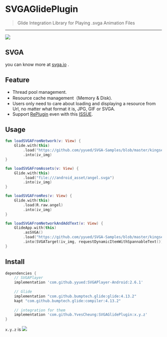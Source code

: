 # SVGAGlidePlugin
> Glide Integration Library for Playing .svga Animation Files

---

[![](https://jitpack.io/v/YvesCheung/SVGAGlidePlugin.svg)](https://jitpack.io/#YvesCheung/SVGAGlidePlugin)

## SVGA
you can know more at [svga.io][1] .

## Feature

- Thread pool management.
- Resource cache management（Memory & Disk).
- Users only need to care about loading and displaying a resource from Url, no matter what format it is, JPG, GIF or SVGA.
- Support [RePlugin][2] even with this [ISSUE][3]. 

## Usage

```kotlin
fun loadSVGAFromNetwork(v: View) {
    Glide.with(this)
        .load("https://github.com/yyued/SVGA-Samples/blob/master/kingset.svga?raw=true")
        .into(iv_img)
}

fun loadSVGAFromAssets(v: View) {
    Glide.with(this)
        .load("file:///android_asset/angel.svga")
        .into(iv_img)
}

fun loadSVGAFromRes(v: View) {
    Glide.with(this)
        .load(R.raw.angel)
        .into(iv_img)
}

fun loadSVGAFromNetworkAndAddText(v: View) {
    GlideApp.with(this)
        .asSVGA()
        .load("https://github.com/yyued/SVGA-Samples/blob/master/kingset.svga?raw=true")
        .into(SVGATarget(iv_img, requestDynamicItemWithSpannableText()))
}
```

## Install

```groovy
dependencies {
    // SVGAPlayer
    implementation 'com.github.yyued:SVGAPlayer-Android:2.6.1'
    
    // Glide 
    implementation "com.github.bumptech.glide:glide:4.13.2"
    kapt "com.github.bumptech.glide:compiler:4.13.2"
    
    // integration for them
    implementation 'com.github.YvesCheung:SVGAGlidePlugin:x.y.z'
}
```

`x.y.z` is [![](https://jitpack.io/v/YvesCheung/SVGAGlidePlugin.svg)](https://jitpack.io/#YvesCheung/SVGAGlidePlugin)

  [1]: http://svga.io/
  [2]: https://github.com/Qihoo360/RePlugin
  [3]: https://github.com/Qihoo360/RePlugin/issues/351
